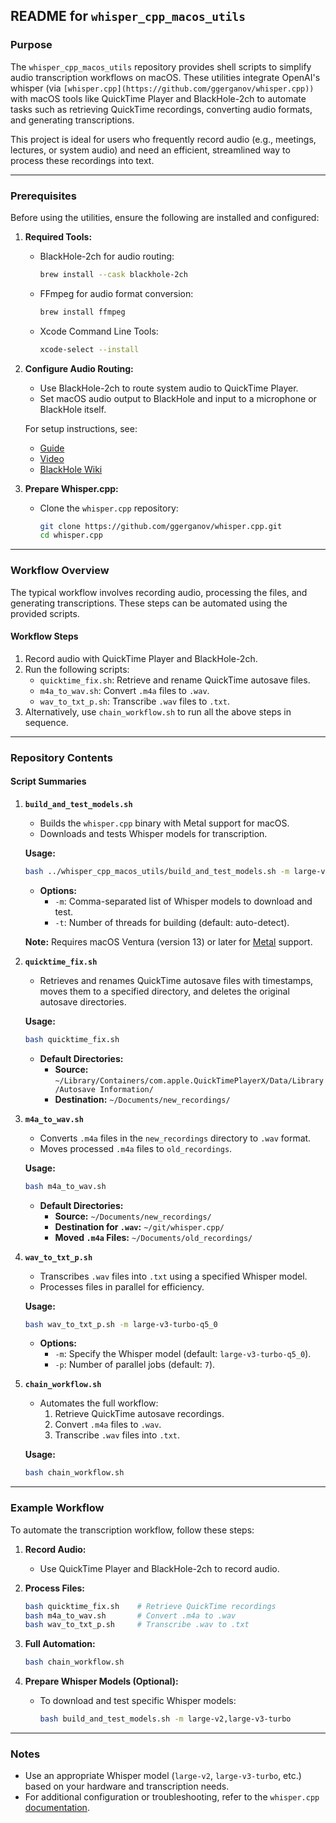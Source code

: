 ## README for `whisper_cpp_macos_utils`

### Purpose

The `whisper_cpp_macos_utils` repository provides shell scripts to simplify audio transcription workflows on macOS. These utilities integrate OpenAI's whisper (via `[whisper.cpp](https://github.com/ggerganov/whisper.cpp))` with macOS tools like QuickTime Player and BlackHole-2ch to automate tasks such as retrieving QuickTime recordings, converting audio formats, and generating transcriptions.

This project is ideal for users who frequently record audio (e.g., meetings, lectures, or system audio) and need an efficient, streamlined way to process these recordings into text.

---

### Prerequisites

Before using the utilities, ensure the following are installed and configured:

1. **Required Tools:**
   - BlackHole-2ch for audio routing:
     ```bash
     brew install --cask blackhole-2ch
     ```
   - FFmpeg for audio format conversion:
     ```bash
     brew install ffmpeg
     ```
   - Xcode Command Line Tools:
     ```bash
     xcode-select --install
     ```

2. **Configure Audio Routing:**
   - Use BlackHole-2ch to route system audio to QuickTime Player.
   - Set macOS audio output to BlackHole and input to a microphone or BlackHole itself.

   For setup instructions, see:
   - [Guide](https://andreyazimov.medium.com/how-to-record-desktop-audio-on-your-mac-in-2023-8aab7c29bffd)
   - [Video](https://youtu.be/KjL_sJS9Rko?si=MfjBMnO-BvOr487F&t=227)
   - [BlackHole Wiki](https://github.com/ExistentialAudio/BlackHole/wiki)

3. **Prepare Whisper.cpp:**
   - Clone the `whisper.cpp` repository:
     ```bash
     git clone https://github.com/ggerganov/whisper.cpp.git
     cd whisper.cpp
     ```

---

### Workflow Overview

The typical workflow involves recording audio, processing the files, and generating transcriptions. These steps can be automated using the provided scripts.

#### **Workflow Steps**
1. Record audio with QuickTime Player and BlackHole-2ch.
2. Run the following scripts:
   - `quicktime_fix.sh`: Retrieve and rename QuickTime autosave files.
   - `m4a_to_wav.sh`: Convert `.m4a` files to `.wav`.
   - `wav_to_txt_p.sh`: Transcribe `.wav` files to `.txt`.
3. Alternatively, use `chain_workflow.sh` to run all the above steps in sequence.

---

### Repository Contents

#### **Script Summaries**

1. **`build_and_test_models.sh`**
   - Builds the `whisper.cpp` binary with Metal support for macOS.
   - Downloads and tests Whisper models for transcription.

   **Usage:**
   ```bash
   bash ../whisper_cpp_macos_utils/build_and_test_models.sh -m large-v3-turbo-q5_0
   ```

   - **Options:**
     - `-m`: Comma-separated list of Whisper models to download and test.
     - `-t`: Number of threads for building (default: auto-detect).

   **Note:** Requires macOS Ventura (version 13) or later for [Metal](https://developer.apple.com/metal/) support.

2. **`quicktime_fix.sh`**
   - Retrieves and renames QuickTime autosave files with timestamps, moves them to a specified directory, and deletes the original autosave directories.

   **Usage:**
   ```bash
   bash quicktime_fix.sh
   ```

   - **Default Directories:**
     - **Source:** `~/Library/Containers/com.apple.QuickTimePlayerX/Data/Library/Autosave Information/`
     - **Destination:** `~/Documents/new_recordings/`

3. **`m4a_to_wav.sh`**
   - Converts `.m4a` files in the `new_recordings` directory to `.wav` format.
   - Moves processed `.m4a` files to `old_recordings`.

   **Usage:**
   ```bash
   bash m4a_to_wav.sh
   ```

   - **Default Directories:**
     - **Source:** `~/Documents/new_recordings/`
     - **Destination for `.wav`:** `~/git/whisper.cpp/`
     - **Moved `.m4a` Files:** `~/Documents/old_recordings/`

4. **`wav_to_txt_p.sh`**
   - Transcribes `.wav` files into `.txt` using a specified Whisper model.
   - Processes files in parallel for efficiency.

   **Usage:**
   ```bash
   bash wav_to_txt_p.sh -m large-v3-turbo-q5_0
   ```

   - **Options:**
     - `-m`: Specify the Whisper model (default: `large-v3-turbo-q5_0`).
     - `-p`: Number of parallel jobs (default: `7`).

5. **`chain_workflow.sh`**
   - Automates the full workflow:
     1. Retrieve QuickTime autosave recordings.
     2. Convert `.m4a` files to `.wav`.
     3. Transcribe `.wav` files into `.txt`.

   **Usage:**
   ```bash
   bash chain_workflow.sh
   ```

---

### Example Workflow

To automate the transcription workflow, follow these steps:

1. **Record Audio:**
   - Use QuickTime Player and BlackHole-2ch to record audio.

2. **Process Files:**
   ```bash
   bash quicktime_fix.sh    # Retrieve QuickTime recordings
   bash m4a_to_wav.sh       # Convert .m4a to .wav
   bash wav_to_txt_p.sh     # Transcribe .wav to .txt
   ```

3. **Full Automation:**
   ```bash
   bash chain_workflow.sh
   ```

4. **Prepare Whisper Models (Optional):**
   - To download and test specific Whisper models:
     ```bash
     bash build_and_test_models.sh -m large-v2,large-v3-turbo
     ```

---

### Notes

- Use an appropriate Whisper model (`large-v2`, `large-v3-turbo`, etc.) based on your hardware and transcription needs.
- For additional configuration or troubleshooting, refer to the `whisper.cpp` [documentation](https://github.com/ggerganov/whisper.cpp).
